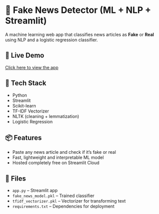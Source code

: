# 📰 Fake News Detector (ML + NLP + Streamlit)

A machine learning web app that classifies news articles as **Fake** or **Real** using NLP and a logistic regression classifier.

## 🚀 Live Demo
[Click here to view the app]([https://your-app-name.streamlit.app])

## 🧠 Tech Stack
- Python
- Streamlit
- Scikit-learn
- TF-IDF Vectorizer
- NLTK (cleaning + lemmatization)
- Logistic Regression

## 📦 Features
- Paste any news article and check if it’s fake or real
- Fast, lightweight and interpretable ML model
- Hosted completely free on Streamlit Cloud

## 📁 Files
- `app.py` – Streamlit app
- `fake_news_model.pkl` – Trained classifier
- `tfidf_vectorizer.pkl` – Vectorizer for transforming text
- `requirements.txt` – Dependencies for deployment

